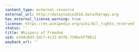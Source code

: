 ```yaml
---
content_type: external-resource
external_url: http://datastudio2016.datatherapy.org
has_external_license_warning: true
license: https://en.wikipedia.org/wiki/All_rights_reserved
status: ''
title: Whispers of Freedom
uid: e34dc8d3-5dc7-4c33-92f6-739be5ff0612
wayback_url: ''
---
```

